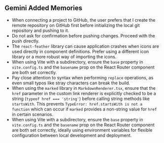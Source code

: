 ## Gemini Added Memories
- When connecting a project to GitHub, the user prefers that I create the remote repository on GitHub first before initializing the local git repository and pushing to it.
- Do not ask for confirmation before pushing changes. Proceed with the push directly.
- The `react-feather` library can cause application crashes when icons are used directly in component definitions. Prefer using a different icon library or a more robust way of importing the icons.
- When using Vite with a subdirectory, ensure the `base` property in `vite.config.ts` and the `basename` prop on the React Router component are both set correctly.
- Pay close attention to syntax when performing `replace` operations, as even small typos like stray characters can break the build.
- When using the `marked` library in `MarkdownRenderer.tsx`, ensure that the `href` parameter in the custom link renderer is explicitly checked to be a string (`typeof href === 'string'`) before calling string methods like `startsWith`. This prevents `TypeError: href.startsWith is not a function` which can occur if `marked` provides a non-string value for `href` in certain scenarios.
- When using Vite with a subdirectory, ensure the `base` property in `vite.config.ts` and the `basename` prop on the React Router component are both set correctly, ideally using environment variables for flexible configuration between local development and deployment.
